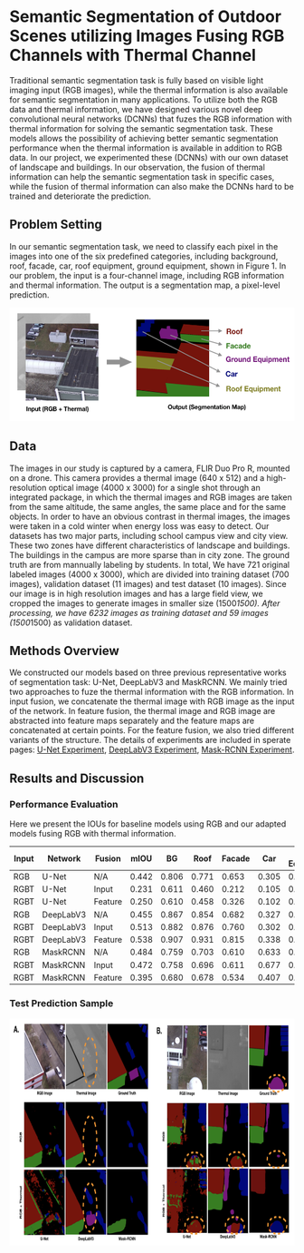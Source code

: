 # Semantic Segmentation of Outdoor Scenes utilizing Images Fusing RGB Channels with Thermal Channel

Traditional semantic segmentation task is fully based on visible light imaging input (RGB images), while the thermal information is also available for semantic segmentation in many applications. To utilize both the RGB data and thermal information, we have designed various novel deep convolutional neural networks (DCNNs) that fuzes the RGB information with thermal information for solving the semantic segmentation task.  These models allows the possibility of achieving better semantic segmentation performance when the thermal information is available in addition to RGB data. In our project, we experimented these (DCNNs) with our own dataset of landscape and buildings. In our observation, the fusion of thermal information can help the semantic segmentation task in specific cases, while the fusion of thermal information can also make the DCNNs hard to be trained and deteriorate the prediction.

## Problem Setting

In our semantic segmentation task, we need to classify each pixel in the images into one of the six predefined categories, including background, roof, facade, car, roof equipment, ground equipment, shown in Figure 1. In our problem, the input is a four-channel image, including RGB information and thermal information. The output is a segmentation map, a pixel-level prediction.

<p align="center">
	<img src="figure/ps.png" height="200"/>
</p>

## Data

The images in our study is captured by a camera, FLIR Duo Pro R, mounted on a drone. This camera provides a thermal image (640 x 512) and a high-resolution optical image (4000 x 3000) for a single shot through an integrated package, in which the thermal images and RGB images are taken from the same altitude, the same angles, the same place and for the same objects. In order to have an obvious contrast in thermal images, the images were taken in a cold winter when energy loss was easy to detect. Our datasets has two major parts, including school campus view and city view. These two zones have different characteristics of landscape and buildings. The buildings in the campus are more sparse than in city zone. The ground truth are from mannually labeling by students. In total, We have 721 original labeled images (4000 x 3000), which are divided into training dataset (700 images), validation dataset (11 images) and test dataset (10 images). Since our image is in high resolution images and has a large field view, we cropped the images to generate images in smaller size (1500*1500). After processing, we have 6232 images as training dataset and 59 images (1500*1500) as validation dataset.

## Methods Overview

We constructed our models based on three previous representative works of segmentation task: U-Net, DeepLabV3 and MaskRCNN. We mainly tried two approaches to fuze the thermal information with the RGB information. In input fusion, we concatenate the thermal image with RGB image as the input of the network. In feature fusion, the thermal image and RGB image are abstracted into feature maps separately and the feature maps are concatenated at certain points. For the feature fusion, we also tried different variants of the structure. The details of experiments are included in sperate pages: [U-Net Experiment](unet.md), [DeepLabV3 Experiment](deeplabv3.md), [Mask-RCNN Experiment](maskrcnn.md).

## Results and Discussion

### Performance Evaluation
Here we present the IOUs for baseline models using RGB and our adapted models fusing RGB with thermal information.

<table>
    <thead>
        <tr>
            <th>Input</th>
            <th>Network</th>
            <th>Fusion</th>
            <th> mIOU </th>
            <th> BG </th>
            <th> Roof </th>
            <th> Facade </th>
            <th> Car </th>
            <th> Roof Equipment </th>
            <th> Ground Equipment </th>
        </tr>
    </thead>
    <tbody>
        <tr>
            <td> RGB </td>
            <td> U-Net </td>
            <td> N/A </td>
            <td> 0.442 </td>
            <td> 0.806 </td>
            <td> 0.771 </td>
            <td> 0.653 </td>
            <td> 0.305 </td>
            <td> 0.018 </td>
            <td> 0.096 </td>
        </tr>
        <tr>
        	<td> RGBT </td>
        	<td> U-Net </td>
            <td> Input </td>
            <td> 0.231 </td>
            <td> 0.611 </td>
            <td> 0.460 </td>
            <td> 0.212 </td>
            <td> 0.105 </td>
            <td> 0.000 </td>
            <td> 0.000 </td>
        </tr>
        <tr>
        	<td> RGBT </td>
        	<td> U-Net </td>
        	<td> Feature </td>
            <td> 0.250 </td>
            <td> 0.610 </td>
            <td> 0.458 </td>
            <td> 0.326 </td>
            <td> 0.102 </td>
            <td> 0.000 </td>
            <td> 0.000 </td>
        </tr>
        <tr>
            <td> RGB </td>
            <td> DeepLabV3 </td>
            <td> N/A </td>
            <td> 0.455 </td>
            <td> 0.867 </td>
            <td> 0.854 </td>
            <td> 0.682 </td>
            <td> 0.327 </td>
            <td> 0.028 </td>
            <td> 0.135 </td>
        </tr>
        <tr>
        	<td> RGBT </td>
        	<td> DeepLabV3 </td>
            <td> Input </td>
            <td> 0.513 </td>
            <td> 0.882 </td>
            <td> 0.876 </td>
            <td> 0.760 </td>
            <td> 0.302 </td>
            <td> 0.030 </td>
            <td> 0.311 </td>
        </tr>
        <tr>
        	<td> RGBT </td>
        	<td> DeepLabV3 </td>
        	<td> Feature </td>
            <td> 0.538 </td>
            <td> 0.907 </td>
            <td> 0.931 </td>
            <td> 0.815 </td>
            <td> 0.338 </td>
            <td> 0.025 </td>
            <td> 0.280 </td>
        </tr>
        <tr>
            <td> RGB </td>
            <td> MaskRCNN </td>
            <td> N/A </td>
            <td> 0.484 </td>
            <td> 0.759 </td>
            <td> 0.703 </td>
            <td> 0.610 </td>
            <td> 0.633 </td>
            <td> 0.000 </td>
            <td> 0.200 </td>
        </tr>
        <tr>
        	<td> RGBT </td>
        	<td> MaskRCNN </td>
            <td> Input </td>
            <td> 0.472 </td>
            <td> 0.758 </td>
            <td> 0.696 </td>
            <td> 0.611 </td>
            <td> 0.677 </td>
            <td> 0.000 </td>
            <td> 0.089 </td>
        </tr>
        <tr>
        	<td> RGBT </td>
        	<td> MaskRCNN </td>
        	<td> Feature </td>
            <td> 0.395 </td>
            <td> 0.680 </td>
            <td> 0.678 </td>
            <td> 0.534 </td>
            <td> 0.407 </td>
            <td> 0.000 </td>
            <td> 0.072 </td>
        </tr>
    </tbody>
</table>



### Test Prediction Sample
<p align="center">
	<img src="figure/pd.png" height="400"/>
</p>












